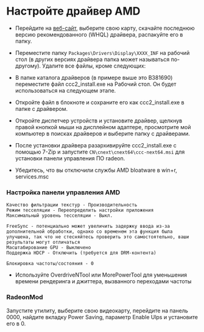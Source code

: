 # Настройте драйвер AMD

- Перейдите на [веб-сайт](https://www.amd.com/en/support), выберите свою карту, скачайте последнюю версию рекомендованного (WHQL) драйвера, распакуйте его в папку.

- Переместите папку ``Packages\Drivers\Display\XXXX_INF`` на рабочий стол (в других версиях драйвера папка может называться по-другому). Удалите все файлы, кроме следующих:

- В папке каталога драйверов (в примере выше это B381690) переместите файл ccc2_install.exe на Рабочий стол. Он будет использоваться на следующем этапе.

- Откройте файл в блокноте и сохраните его как ccc2_install.exe в папке с драйвером.

- Откройте диспетчер устройств и установите драйвер, щелкнув правой кнопкой мыши на дисплейном адаптере, просмотрите мой компьютер в поисках драйверов и выберите папку с драйверами.

- После установки драйвера разархивируйте ccc2_install.exe с помощью 7-Zip и запустите ``CN\cnext\cnext64\ccc-next64.msi`` для установки панели управления ПО radeon.

- Убедитесь, что вы отключили службы AMD bloatware в win+r, services.msc

### Настройка панели управления AMD

```
Качество фильтрации текстур - Производительность
Режим тесселяции - Переопределить настройки приложения
Максимальный уровень тесселяции - Выкл.
```
```
FreeSync - потенциально может увеличить задержку ввода из-за дополнительной обработки, однако со временем эта функция была улучшена, так что не стесняйтесь проверить это самостоятельно, ваши результаты могут отличаться
Масштабирование GPU - Выключено
Поддержка HDCP - Отключить (требуется для DRM-контента)
```
```
Блокировка частоты/состояния - 0
```

- Используйте OverdriveNTool или MorePowerTool для уменьшения времени рендеринга и джиттера, вызванного переходами частоты

### RadeonMod

Запустите утилиту, выберите свою видеокарту, перейдите на панель 0000, найдите вкладку Power Saving, параметр Enable Ulps и установите его в 0.

